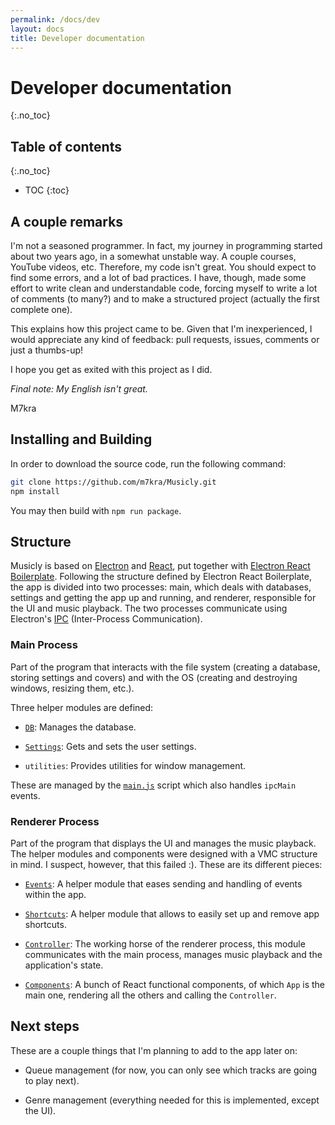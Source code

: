 ```yaml
---
permalink: /docs/dev
layout: docs
title: Developer documentation
---
```


# Developer documentation
{:.no_toc}

## Table of contents
{:.no_toc}

* TOC
{:toc}

## A couple remarks

I'm not a seasoned programmer. In fact, my journey in programming started about two years ago, in a somewhat unstable way. A couple courses, YouTube videos, etc. Therefore, my code isn't great. You should expect to find some errors, and a lot of bad practices. I have, though, made some effort to write clean and understandable code, forcing myself to write a lot of comments (to many?) and to make a structured project (actually the first complete one).

This explains how this project came to be. Given that I'm inexperienced, I would appreciate any kind of feedback: pull requests, issues, comments or just a thumbs-up!

I hope you get as exited with this project as I did.

*Final note: My English isn't great.*

M7kra

## Installing and Building

In order to download the source code, run the following command:

```bash
git clone https://github.com/m7kra/Musicly.git
npm install
```

You may then build with `npm run package`.

## Structure

Musicly is based on [Electron](https://www.electronjs.org/) and [React](https://reactjs.org/), put together with [Electron React Boilerplate](https://electron-react-boilerplate.js.org/). Following the structure defined by Electron React Boilerplate, the app is divided into two processes: main, which deals with databases, settings and getting the app up and running, and renderer, responsible for the UI and music playback. The two processes communicate using Electron's [IPC](https://www.electronjs.org/docs/latest/tutorial/ipc) (Inter-Process Communication).

### Main Process

Part of the program that interacts with the file system (creating a database, storing settings and covers) and with the OS (creating and destroying windows, resizing them, etc.).

Three helper modules are defined:

- [`DB`](/Musicly/docs/dev/db): Manages the database. 

- [`Settings`](/Musicly/docs/dev/settings): Gets and sets the user settings.

- `utilities`: Provides utilities for window management.

These are managed by the [`main.js`](/Musicly/docs/dev/main) script which also handles `ipcMain` events.

### Renderer Process

Part of the program that displays the UI and manages the music playback. The helper modules and components were designed with a VMC structure in mind. I suspect, however, that this failed :). These are its different pieces:

- [`Events`](/Musicly/docs/dev/events): A helper module that eases sending and handling of events within the app.

- [`Shortcuts`](/Musicly/docs/dev/shortcuts): A helper module that allows to easily set up and remove app shortcuts.

- [`Controller`](/Musicly/docs/dev/controller): The working horse of the renderer process, this module communicates with the main process, manages music playback and the application's state.

- [`Components`](/Musicly/docs/dev/components): A bunch of React functional components, of which `App` is the main one, rendering all the others and calling the `Controller`.

## Next steps

These are a couple things that I'm planning to add to the app later on:

- Queue management (for now, you can only see which tracks are going to play next).

- Genre management (everything needed for this is implemented, except the UI).